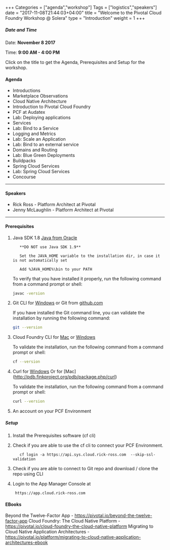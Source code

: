 +++
Categories = ["agenda","workshop"]
Tags = ["logistics","speakers"]
date = "2017-11-08T21:44:03+04:00"
title = "Welcome to the Pivotal Cloud Foundry Workshop @ Solera"
type = "Introduction"
weight = 1
+++

##### Date and Time
Date: **November 8 2017**

Time: **9:00 AM - 4:00 PM**

Click on the title to get the Agenda, Prerequisites and Setup for the workshop.

<!--more-->


#### Agenda
* Introductions
* Marketplace Observations
* Cloud Native Architecture
* Introduction to Pivotal Cloud Foundry
* PCF at Audatex
* Lab: Deploying applications
* Services
* Lab: Bind to a Service
* Logging and Metrics
* Lab: Scale an Application
* Lab: Bind to an external service
* Domains and Routing
* Lab: Blue Green Deployments
* Buildpacks
* Spring Cloud Services
* Lab: Spring Cloud Services
* Concourse

---

#### Speakers
+ Rick Ross - Platform Architect at Pivotal
+ Jenny McLaughlin - Platform Architect at Pivotal


---

#### Prerequisites
1. Java SDK 1.8 [Java from Oracle](http://www.oracle.com/technetwork/java/javase/downloads/index.html)

          **DO NOT use Java SDK 1.9**
          
          Set the JAVA_HOME variable to the installation dir, in case it is not automatically set
          
          Add %JAVA_HOME%\bin to your PATH
          
    To verify that you have installed it properly, run the following command from a command prompt or shell:
          
    ```bash
    javac -version
    ```

2. Git CLI for [Windows](https://github.com/git-for-windows/git/releases/download/v2.9.0.windows.1/Git-2.9.0-64-bit.exe)
   or Git from [github.com](https://desktop.github.com)

    If you have installed the Git command line, you can validate the installation by running the following command:
        
    ```bash
    git --version
    ```

3. Cloud Foundry CLI for [Mac](https://github.com/cloudfoundry/cli/releases) or [Windows](http://docs.cloudfoundry.org/devguide/installcf/install-go-cli.html#windows)

    To validate the installation, run the following command from a command prompt or shell:

    ```bash
    cf --version
    ```

4. Curl for [Windows](http://winampplugins.co.uk/curl/)
   Or for [Mac] (http://pdb.finkproject.org/pdb/package.php/curl)

    To validate the installation, run the following command from a command prompt or shell:
        
    ```bash
    curl --version
    ```

5. An account on your PCF Environment

##### Setup

1. Install the Prerequisites software (cf cli)

2. Check if you are able to use the cf cli to connect your PCF  Environment.

          cf login -a https://api.sys.cloud.rick-ross.com  --skip-ssl-validation

3. Check if you are able to connect to Git repo and download / clone the repo using CLI
4. Login to the App Manager Console at

        https://app.cloud.rick-ross.com



#### EBooks
Beyond the Twelve-Factor App - https://pivotal.io/beyond-the-twelve-factor-app
Cloud Foundry: The Cloud Native Platform - https://pivotal.io/cloud-foundry-the-cloud-native-platform
Migrating to Cloud Native Application Architectures - https://pivotal.io/platform/migrating-to-cloud-native-application-architectures-ebook
